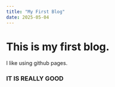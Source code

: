 ```yaml
---
title: "My First Blog"
date: 2025-05-04
---
```


# This is my first blog.

I like using github pages.

### IT IS REALLY GOOD
